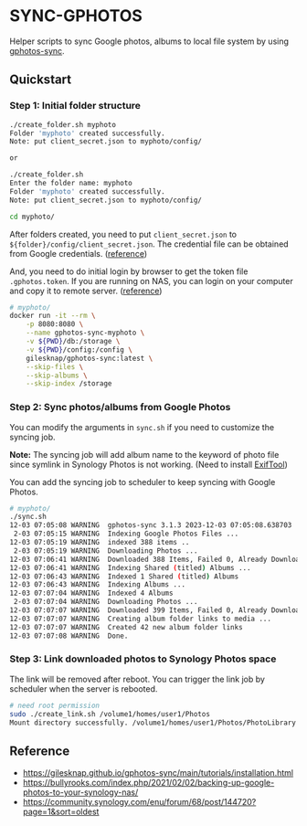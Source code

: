 # SYNC-GPHOTOS

Helper scripts to sync Google photos, albums to local file system by using [gphotos-sync](https://github.com/gilesknap/gphotos-sync).

## Quickstart

### Step 1: Initial folder structure

```sh
./create_folder.sh myphoto
Folder 'myphoto' created successfully.
Note: put client_secret.json to myphoto/config/

or

./create_folder.sh
Enter the folder name: myphoto
Folder 'myphoto' created successfully.
Note: put client_secret.json to myphoto/config/

cd myphoto/
```

After folders created, you need to put `client_secret.json` to `${folder}/config/client_secret.json`. The credential file can be obtained from Google credentials. ([reference](https://gilesknap.github.io/gphotos-sync/main/tutorials/oauth2.html))

And, you need to do initial login by browser to get the token file `.gphotos.token`. If you are running on NAS, you can login on your computer and copy it to remote server. ([reference](https://gilesknap.github.io/gphotos-sync/main/tutorials/installation.html#headless-gphotos-sync-servers))

```sh
# myphoto/
docker run -it --rm \
    -p 8080:8080 \
    --name gphotos-sync-myphoto \
    -v ${PWD}/db:/storage \
    -v ${PWD}/config:/config \
    gilesknap/gphotos-sync:latest \
    --skip-files \
    --skip-albums \
    --skip-index /storage
```

### Step 2: Sync photos/albums from Google Photos

You can modify the arguments in `sync.sh` if you need to customize the syncing job.

**Note:** The syncing job will add album name to the keyword of photo file since symlink in Synology Photos is not working. (Need to install [ExifTool](https://exiftool.org/))

You can add the syncing job to scheduler to keep syncing with Google Photos.


```sh
# myphoto/
./sync.sh
12-03 07:05:08 WARNING  gphotos-sync 3.1.3 2023-12-03 07:05:08.638703
 2-03 07:05:15 WARNING  Indexing Google Photos Files ...
12-03 07:05:19 WARNING  indexed 388 items ..
 2-03 07:05:19 WARNING  Downloading Photos ...
12-03 07:06:41 WARNING  Downloaded 388 Items, Failed 0, Already Downloaded 0
12-03 07:06:41 WARNING  Indexing Shared (titled) Albums ...
12-03 07:06:43 WARNING  Indexed 1 Shared (titled) Albums
12-03 07:06:43 WARNING  Indexing Albums ...
12-03 07:07:04 WARNING  Indexed 4 Albums
 2-03 07:07:04 WARNING  Downloading Photos ...
12-03 07:07:07 WARNING  Downloaded 399 Items, Failed 0, Already Downloaded 388
12-03 07:07:07 WARNING  Creating album folder links to media ...
12-03 07:07:07 WARNING  Created 42 new album folder links
12-03 07:07:08 WARNING  Done.
```

### Step 3: Link downloaded photos to Synology Photos space

The link will be removed after reboot. You can trigger the link job by scheduler when the server is rebooted.

```sh
# need root permission
sudo ./create_link.sh /volume1/homes/user1/Photos
Mount directory successfully. /volume1/homes/user1/Photos/PhotoLibrary -> /volume1/homes/user1/sync-gphotos/myphoto/gphotos/PhotoLibrary
```

## Reference

- https://gilesknap.github.io/gphotos-sync/main/tutorials/installation.html
- https://bullyrooks.com/index.php/2021/02/02/backing-up-google-photos-to-your-synology-nas/
- https://community.synology.com/enu/forum/68/post/144720?page=1&sort=oldest